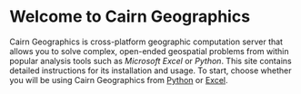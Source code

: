 # Welcome to Cairn Geographics

Cairn Geographics is cross-platform geographic computation server that allows you to solve complex, open-ended geospatial
problems from within popular analysis tools such as *Microsoft Excel* or *Python*. This site contains detailed
instructions for its installation and usage. To start, choose whether you will be using Cairn Geographics from [Python](/python) or [Excel](/excel).

